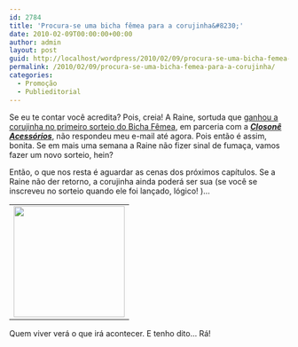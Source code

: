 ```yaml
---
id: 2784
title: 'Procura-se uma bicha fêmea para a corujinha&#8230;'
date: 2010-02-09T00:00:00+00:00
author: admin
layout: post
guid: http://localhost/wordpress/2010/02/09/procura-se-uma-bicha-femea-para-a-corujinha/
permalink: /2010/02/09/procura-se-uma-bicha-femea-para-a-corujinha/
categories:
  - Promoção
  - Publieditorial
---
```

Se eu te contar você acredita? Pois, creia! A Raine, sortuda que <a href="http://www.trololodemulher.com.br/2010/02/01/resultado-do-sorteio-bicha-femea-closone-acessorios/" target="_blank">ganhou a corujinha no primeiro sorteio do Bicha Fêmea</a>, em parceria com a **_<a href="http://closone.blogspot.com/" target="_blank">Closonê Acessórios</a>_**, não respondeu meu e-mail até agora. Pois então é assim, bonita. Se em mais uma semana a Raine não fizer sinal de fumaça, vamos fazer um novo sorteio, hein?<!--more-->

Então, o que nos resta é aguardar as cenas dos próximos capítulos. Se a Raine não der retorno, a corujinha ainda poderá ser sua (se você se inscreveu no sorteio quando ele foi lançado, lógico! )&#8230;

<table align="center">
  <tr>
    <td>
      <a href="http://www.trololodemulher.com.br/blog/wp-content/uploads/2010/02/1209B_21-200.jpg"><img class="aligncenter size-full wp-image-4274" title="1209B_(2)[1] 200" src="http://www.trololodemulher.com.br/blog/wp-content/uploads/2010/02/1209B_21-200.jpg" alt="" width="200" height="200" /></a>
    </td>
  </tr>
</table>

Quem viver verá o que irá acontecer. E tenho dito&#8230; Rá!